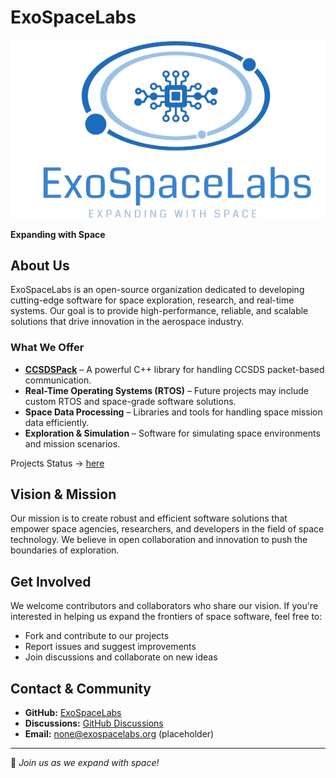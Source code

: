# ExoSpaceLabs

![ExoSpaceLabs Logo](../imgs/ExoSpaceLabs-Logo.png)

**Expanding with Space**

## About Us

ExoSpaceLabs is an open-source organization dedicated to developing cutting-edge software for space exploration, research, and real-time systems. Our goal is to provide high-performance, reliable, and scalable solutions that drive innovation in the aerospace industry.

### What We Offer
- **[CCSDSPack](https://github.com/ExoSpaceLabs/CCSDSPack)** – A powerful C++ library for handling CCSDS packet-based communication.
- **Real-Time Operating Systems (RTOS)** – Future projects may include custom RTOS and space-grade software solutions.
- **Space Data Processing** – Libraries and tools for handling space mission data efficiently.
- **Exploration & Simulation** – Software for simulating space environments and mission scenarios.

Projects Status -> [here](https://github.com/ExoSpaceLabs/.github/docs/PROJECTSTATUS.md)

## Vision & Mission
Our mission is to create robust and efficient software solutions that empower space agencies, researchers, and developers in the field of space technology. We believe in open collaboration and innovation to push the boundaries of exploration.

## Get Involved
We welcome contributors and collaborators who share our vision. If you're interested in helping us expand the frontiers of space software, feel free to:
- Fork and contribute to our projects
- Report issues and suggest improvements
- Join discussions and collaborate on new ideas

## Contact & Community
- **GitHub:** [ExoSpaceLabs](https://github.com/ExoSpaceLabs)
- **Discussions:** [GitHub Discussions](https://github.com/orgs/ExoSpaceLabs/discussions)
- **Email:** none@exospacelabs.org (placeholder)

---
🚀 *Join us as we expand with space!*

